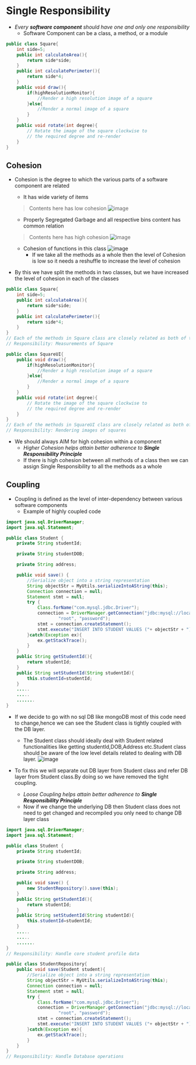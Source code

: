 # Single Responsibility
* _Every __software component__ should have one and only one responsibility_
    * Software Component can be a class, a method, or a module
    
```java
public class Square{
	int side=5;
	public int calculateArea(){
		return side*side;
    }
    public int calculatePerimeter(){
		return side*4;
    }
    public void draw(){
		if(highResolutionMonitor){
			//Render a high resolution image of a square
		}else{
			//Render a normal image of a square
		}
    }
    public void rotate(int degree){
		// Rotate the image of the square clockwise to
        // the required degree and re-render
    }
}
```
## Cohesion
* Cohesion is the degree to which the various parts of a software component are related
   * It has wide variety of items 
   > Contents here has low cohesion
    ![image](https://user-images.githubusercontent.com/26598629/225497717-e1642f8c-129b-4800-bbbe-e74e54b21945.jpg)
   * Properly Segregated Garbage and all respective bins content has common relation  
   > Contents here has high cohesion
    ![image](https://user-images.githubusercontent.com/26598629/225498385-27085419-b773-4edd-b8e3-3ab1f59be14e.jpg)
   * Cohesion of functions in this class 
   ![image](https://user-images.githubusercontent.com/26598629/225502929-753c9bde-d07b-4e0e-89be-9b183d4e7c67.png)
     * If we take all the methods as a whole then the level of Cohesion is low so it needs a reshuffle to increase the level of cohesion
    
* By this we have split the methods in two classes, but we have increased the level of cohesion in each of the classes
```java
public class Square{
	int side=5;
	public int calculateArea(){
		return side*side;
    }
    public int calculatePerimeter(){
		return side*4;
    }
}
// Each of the methods in Square class are closely related as both of them deal with measurements of the square
// Responsibility: Measurements of Square
```
```java
public class SquareUI{
	public void draw(){
		if(highResolutionMonitor){
			//Render a high resolution image of a square
		}else{
			//Render a normal image of a square
		}
	}
	public void rotate(int degree){
		// Rotate the image of the square clockwise to
		// the required degree and re-render
	}
}
// Each of the methods in SquareUI class are closely related as both of them deal with rendering of the square
// Responsibility: Rendering images of squares
```
* We should always AIM for high cohesion within a component
    * _Higher Cohesion helps attain better adherence to __Single Responsibility Principle___
    * If there is high cohesion between all methods of a class then we can assign Single Responsibility to all the methods as a whole
    
## Coupling 
* Coupling is defined as the level of inter-dependency between various software components
    * Example of highly coupled code

```java
import java.sql.DriverManager;
import java.sql.Statement;

public class Student {
	private String studentId;

	private String studentDOB;

	private String address;

	public void save() {
		//Serialize object into a string representation
		String objectStr = MyUtils.serializeIntoAString(this);
		Connection connection = null;
		Statement stmt = null;
		try {
			Class.forName("com.mysql.jdbc.Driver");
			connection = DriverManager.getConnection("jdbc:mysql://localhost:3306/MyDB",
                    "root", "password");
			stmt = connection.createStatement();
			stmt.execute("INSERT INTO STUDENT VALUES ("+ objectStr + ")");
		}catch(Exception ex){
			ex.getStackTrace();
		}
	}
	public String getStudentId(){
		return studentId;
    }
    public String setStudentId(String studentId){
		this.studentId=studentId;
    }
    .....
    .....
    .......
}
```
* If we decide to go with no sql DB like mongoDB most of this code need to change,hence we can see the 
  Student class is tightly coupled with the DB layer. 
  * The Student class should ideally deal with Student related functionalities like getting studentId,DOB,Address etc.Student class should be
    aware of the low level details related to dealing with DB layer. 
![image](https://user-images.githubusercontent.com/26598629/225510091-b359a7a1-8a28-44b2-9480-55b0081a1169.png)
    
* To fix this we will separate out DB layer from Student class and refer DB layer from Student class.By doing so we have removed the tight coupling.
    * _Loose Coupling helps attain better adherence to __Single Responsibility Principle___
    * Now if we change the underlying DB then Student class does not need to get changed and recompiled you only need to change DB layer class
    
```java
import java.sql.DriverManager;
import java.sql.Statement;

public class Student {
	private String studentId;

	private String studentDOB;

	private String address;

	public void save() {
		new StudentRepository().save(this);
	}
	public String getStudentId(){
		return studentId;
    }
    public String setStudentId(String studentId){
		this.studentId=studentId;
    }
    .....
    .....
    .......
}
// Responsibility: Handle core student profile data
```
```java
public class StudentRepository{
	public void save(Student student){
		//Serialize object into a string representation
		String objectStr = MyUtils.serializeIntoAString(this);
		Connection connection = null;
		Statement stmt = null;
		try {
			Class.forName("com.mysql.jdbc.Driver");
			connection = DriverManager.getConnection("jdbc:mysql://localhost:3306/MyDB",
                    "root", "password");
			stmt = connection.createStatement();
			stmt.execute("INSERT INTO STUDENT VALUES ("+ objectStr + ")");
		}catch(Exception ex){
			ex.getStackTrace();
		}
	}
}
// Responsibility: Handle Database operations
```
